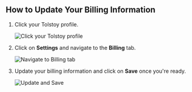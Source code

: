 ## How to Update Your Billing Information

1. Click your Tolstoy profile.
  
   ![Click your Tolstoy profile](https://downloads.intercomcdn.com/i/o/940656816/3ca7679464f4f4a81c5d1856/image.png)

2. Click on **Settings** and navigate to the **Billing** tab.
  
   ![Navigate to Billing tab](https://downloads.intercomcdn.com/i/o/940661406/a99325ce4e7ae03badfc1a70/image.png)

3. Update your billing information and click on **Save** once you're ready.
  
   ![Update and Save](https://downloads.intercomcdn.com/i/o/545664017/39d4946490ce0622fed196ac/image.png)